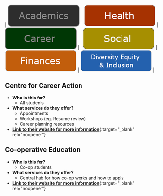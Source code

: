
|<img  alt="" src="">  [![Academics](../images/Buttons/selected/Academics.png)](https://raywoo32.github.io/raywoo32.github.io-waterloo-resources/)  |  <img  alt="" src=""> [![Health ](../images/Buttons/Health.png)](https://raywoo32.github.io/raywoo32.github.io-waterloo-resources/subpages/health.html) |<img  alt="" src=""> [![Career](../images/Buttons/selected/Career.png)](https://raywoo32.github.io/raywoo32.github.io-waterloo-resources/subpages/career.html) |
|<img  alt="" src=""> [![Social Life](../images/Buttons/Social.png)](https://raywoo32.github.io/raywoo32.github.io-waterloo-resources/subpages/social.html) |  <img  alt="" src=""> [![Finances](../images/Buttons/Finances.png)](https://raywoo32.github.io/raywoo32.github.io-waterloo-resources/subpages/finaces.html) |<img alt="" src=""> [![Human Rights, Equity and Inclusion](../images/Buttons/equity.png)](https://raywoo32.github.io/raywoo32.github.io-waterloo-resources/subpages/equity.html) |


## Centre for Career Action
- **Who is this for?**
  - All students 
- **What services do they offer?**
  - Appointments 
  - Workshops (eg. Resume review) 
  - Career planning resources
- [**Link to their website for more information**](https://uwaterloo.ca/career-action/about-centre-career-action){:target="_blank" rel="noopener"}

## Co-operative Education
- **Who is this for?**
  - Co-op students
- **What services do they offer?**
  - Central hub for how co-op works and how to apply 
- [**Link to their website for more information**](https://uwaterloo.ca/co-operative-education/){:target="_blank" rel="noopener"}
